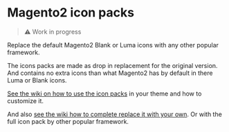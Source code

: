 # Magento2 icon packs

> :warning: Work in progress

Replace the default Magento2 Blank or Luma icons
with any other popular framework.

The icons packs are made as drop in replacement for the original version.
And contains no extra icons
than what Magento2 has by default in there Luma or Blank icons.

[See the wiki on how to use the icon packs](https://github.com/GrimLink/magento2-icon-packs/wiki/How-to-use)
in your theme and how to customize it.

And also [see the wiki how to complete replace it with your own](https://github.com/GrimLink/magento2-icon-packs/wiki/Replace-the-Magento-2-icon-system-completely).
Or with the full icon pack by other popular framework.
